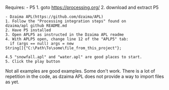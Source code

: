 Requires:
	- P5
	1. goto https://processing.org/
	2. download and extract P5

	- Dzaima APL(https://github.com/dzaima/APL)
	1. Follow the "Processing integration steps" found on
	dzaima/apl github README.md
	2. Have P5 installed
	3. Open APLP5 as instructed in the Dzaima APL readme
	4. With APLP5 open, change line 12 of the "APLP5" tab:
	  if (args == null) args = new
	String[]{"C:\Path\To\some\file_from_this_project"};

	4.5 "snowfall.apl" and "water.apl" are good places to start. 
	5. Click the play button


Not all examples are good examples.
Some don't work. 
There is a lot of repetition in the code, as dzaima APL does not
provide a way to import files as yet. 
